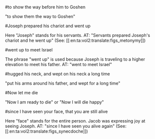#to show the way before him to Goshen

"to show them the way to Goshen"

#Joseph prepared his chariot and went up

Here "Joseph" stands for his servants. AT: "Servants prepared Joseph's chariot and he went up" (See: [[:en:ta:vol2:translate:figs_metonymy]])

#went up to meet Israel

The phrase "went up" is used because Joseph is traveling to a higher elevation to meet his father. AT: "went to meet Israel"

#hugged his neck, and wept on his neck a long time

"put his arms around his father, and wept for a long time"

#Now let me die

"Now I am ready to die" or "Now I will die happy"

#since I have seen your face, that you are still alive

Here "face" stands for the entire person. Jacob was expressing joy at seeing Joseph. AT: "since I have seen you alive again" (See: [[:en:ta:vol2:translate:figs_synecdoche]])
